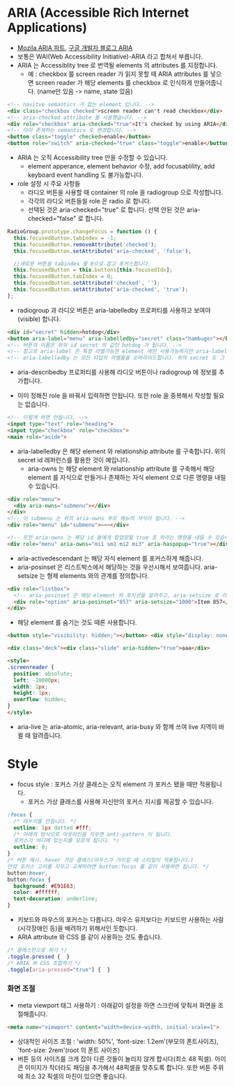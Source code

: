 # ARIA (Accessible Rich Internet Applications)
- [Mozila ARIA 파트](https://developer.mozilla.org/ko/docs/Web/Accessibility/ARIA), [구글 개발자 블로그 ARIA](https://developers.google.com/web/fundamentals/accessibility/semantics-aria/aria-labels-and-relationships?hl=ko)
- 보통은 WAI(Web Accessibility Initiative)-ARIA 라고 합쳐서 부릅니다.
- ARIA 는 Accessiblity tree 로 번역될 elements 의 attributes 를 지정합니다.
  + 예 : checkbox 를 screen reader 가 읽지 못할 때 ARIA attributes 를 넣으면 screen reader 가 해당 elements 를 checkbox 로 인식하게 만들어줍니다. (name만 있음 -> name, state 있음)
```HTML
<!-- navitve semantics 가 없는 element 입니다. -->
<div class="checkbox checked">screen reader can't read checkbox</div>
<!-- aria-checked attribute 를 사용했습니다. -->
<div role="checkbox" aria-checked="true">It's checked by using ARIA</div>
<!-- 이미 존재하는 semantics 도 변경합니다. -->
<button class="toggle" checked>enable</button>
<button role="switch" aria-checked="true" class="toggle">enable</button>
```
- ARIA 는 오직 Accessibility tree 만을 수정할 수 있습니다.
  + element apperance, element behavior 수정, add focusablility, add keyboard event handling 도 불가능합니다.
- role 설정 시 주요 사항들
  + 라디오 버튼을 사용할 때 container 의 role 을 radiogroup 으로 작성합니다.
  + 각각의 라디오 버튼들읠 role 은 radio 로 합니다.
  + 선택된 것은 aria-checked="true" 로 합니다. 선택 안된 것은 aria-checked="false" 로 합니다.
```javascript
RadioGroup.prototype.changeFocus = function () {
  this.focusedButton.tabIndex = -1;
  this.focusedButton.removeAttribute('checked');
  this.focusedButton.setAttribute('aria-checked', 'false');

  //새로운 버튼을 tabindex 를 0으로 잡고 포커스합니다.
  this.focusedButton = this.buttons[this.focusedIdx];
  this.focusedButton.tabIndex = 0;
  this.focusedButton.setAttribute('checked', '');
  this.focusedButton.setAttribute('aria-checked', 'true');
};
```
  + radiogroup 과 라디오 버튼은 aria-labelledby 프로퍼티를 사용하고 보여야(visible) 합니다.
```HTML
<div id="secret" hidden>hotdog</div>
<button aria-label="menu" aria-labelledby="secret" class="hambuger"></button>
<!-- 버튼의 이름은 위의 id secret 의 값인 hotdog 가 됩니다. -->
<!-- 참고로 aria-label 은 특정 라벨가능한 element 에만 사용가능하지만 aria-labelledby 는 div 등 모든 element 에 사용가능합니다. -->
<!-- aria-labelledby 는 모든 타입의 라벨들을 오버라이드합니다. 위의 secret 도 그 예입니다. -->
```
  + aria-describedby 프로퍼티를 사용해 라디오 버튼이나 radiogroup 에 정보를 추가합니다.
- 이미 정해진 role 을 바꿔서 입력하면 안됩니다. 또한 role 을 중복해서 작성할 필요는 없습니다.
```HTML
<!-- 이렇게 하면 안됩니다. -->
<input type="text" role="heading">
<input type="checkbox" role="checkbox">
<main role="aside">
```
- aria-labelledby 은 해당 element 와 relationship attribute 를 구축합니다. 위의 secret id 레퍼런스를 활용한 것이 예입니다.
  + aria-owns 는 해당 element 와 relationship attribute 를 구축해서 해당 element 를 자식으로 만들거나 존재하는 자식 element 으로 다른 명령을 내릴 수 있습니다.
```HTML
<div role="menu">
  <div aria-owns="submenu"></div>
</div>
<!-- 이 submenu 는 위의 aria-owns 부모 메뉴의 자식이 됩니다. -->
<div role="menu" id="submenu">~~~</div>

<!-- 또한 aria-owns 는 해당 id 들에게 팝업창읠 true 로 하라는 명령을 내릴 수 있습니다. -->
<div role="menu" aria-owns="mi1 sm1 mi2 mi3" aria-haspopup="true"></div>
```
  + aria-activedescendant 는 해당 자식 element 를 포커스하게 해줍니다.
  + aria-posinset 은 리스트박스에서 해당하는 것을 우선시해서 보여줍니다. aria-setsize 는 형제 elements 와의 관계를 정의합니다.
```HTML
<div role="listbox">
  <!-- aria-posinset 은 해당 element 의 포지션을 알려주고, aria-setsize 로 리스트 전체의 크기를 알려줍니다. -->
  <div role="option" aria-posinset="857" aria-setsize="1000">Item 857</div>
</div>
```
- 해당 element 를 숨기는 것도 때론 사용합니다.
```HTML
<button style="visibility: hidden;"></button> <div style="display: none;"></div> <span hidden>

<div class="deck"><div class="slide" aria-hidden="true">aaa</div>

<style>
.screenreader {
  position: absolute;
  left: -10000px;
  width: 1px;
  height: 1px;
  overflow: hidden;
}
</style>
```
- aria-live 는 aria-atomic, aria-relevant, aria-busy 와 함께 쓰여 live 지역이 바뀔 때 알려줍니다.

# Style
- focus style : 포커스 가상 클래스는 오직 element 가 포커스 됐을 때만 적용됩니다.
  + 포커스 가상 클래스를 사용해 자신만의 포커스 지시를 제공할 수 있습니다.
```CSS
:focus {
  /* 테두리를 만듭니다. */
  outline: 1px dotted #fff;
  /* 아래의 방식으로 아웃라인을 지우면 anti-pattern 이 됩니다.
  포커스가 어디에 있는지를 모르게 됩니다. */
  outline: 0;
}
/* 버튼 예시. hover 가상 클래스(마우스가 가리킬 때 스타일이 적용됩니다.)
만약 포커스 고리를 지우고 교체하려면 button:focus 를 같이 사용하면 됩니다. */
button:hover,
button:focus {
  background: #E91E63;
  color: #ffffff;
  text-decoration: underline;
}
```
- 키보드와 마우스의 포커스는 다릅니다. 마우스 유저보다는 키보드만 사용하는 사람(시각장애인 등)을 배려하기 위해서인 듯합니다.
- ARIA attribute 와 CSS 를 같이 사용하는 것도 좋습니다.
```CSS
/* 클래스만으로 하기 */
.toggle.pressed {  }
/* ARIA 와 CSS 조합하기 */
.toggle[aria-pressed="true"] {  }
```
### 화면 조절
- meta viewport 태그 사용하기 : 아래같이 설정을 하면 스크린에 맞춰서 화면을 조절해줍니다.
```HTML
<meta name="viewport" content="width=device-width, initial-scale=1">
```
- 상대적인 사이즈 조절 : 'width: 50%', 'font-size: 1.2em'(부모의 폰트사이즈),  'font-size: 2rem'(root 의 폰트 사이즈)
- 버튼 등의 사이즈를 크게 잡아 다른 것들이 눌리지 않게 합시다(최소 48 픽셀). 아이콘 이미지가 작더라도 패딩을 추가해서 48픽셀을 맞추도록 합니다. 또한 버튼 주위에 최소 32 픽셀의 마진이 있으면 좋습니다.
